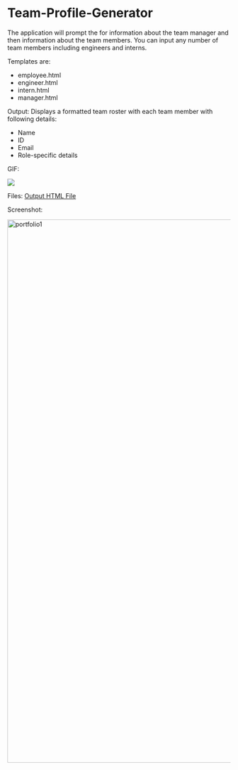 # Team-Profile-Generator

The application will prompt the for information about the team manager and then information about the team members.
You can input any number of team members including engineers and interns.

Templates are:
* employee.html
* engineer.html
* intern.html
* manager.html

Output:
Displays a formatted team roster with each team member with following details:
* Name
* ID
* Email
* Role-specific details


GIF:

![](team_profile_generator.gif)   

Files:
[Output HTML File](https://github.com/AnyaFareena/Team-Profile-Generator/blob/master/output/index.html)

Screenshot:

<img width="1228" alt="portfolio1" src="https://user-images.githubusercontent.com/54870343/70020154-cb947c00-1559-11ea-9443-f8933495d88c.png">
